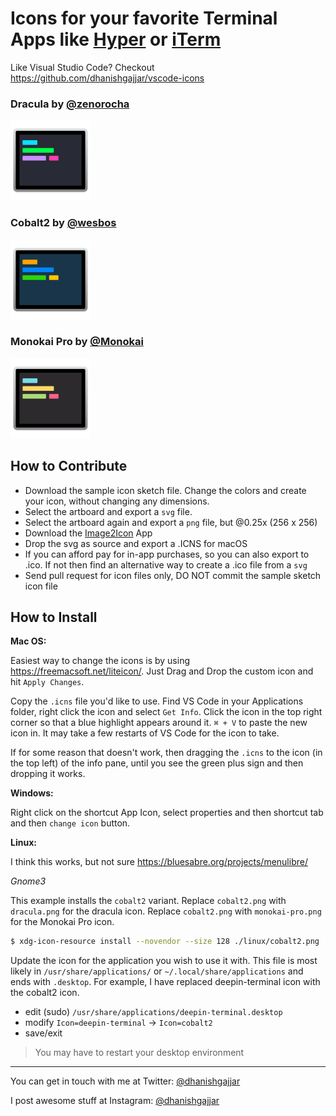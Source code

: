Icons for your favorite Terminal Apps like [Hyper](https://hyper.is) or [iTerm](http://www.iterm2.com)
=========================================================

Like Visual Studio Code? Checkout https://github.com/dhanishgajjar/vscode-icons

### Dracula by [@zenorocha](https://github.com/zenorocha)

<a href="https://draculatheme.com/visual-studio-code/"><img src="svg/dracula.svg" title="Dracula" width="128"/></a>

### Cobalt2 by [@wesbos](https://github.com/wesbos)

<a href="https://marketplace.visualstudio.com/items?itemName=wesbos.theme-cobalt2"><img src="svg/cobalt2.svg" alt="Cobalt 2" title="Cobalt2 by Wes Bos" width="128"/></a>

### Monokai Pro by [@Monokai](https://github.com/Monokai)

<a href="https://marketplace.visualstudio.com/items?itemName=monokai.theme-monokai-pro-vscode"><img src="svg/monokai-pro.svg" alt="Monokai Pro themed iTerm icon" title="Monokai Pro by Monokai" width="128"/></a>

## How to Contribute

 - Download the sample icon sketch file. Change the colors and create your icon, without changing any dimensions.
 - Select the artboard and export a `svg` file.
 - Select the artboard again and export a `png` file, but @0.25x (256 x 256)
 - Download the [Image2Icon](http://www.img2icnsapp.com) App
 - Drop the svg as source and export a .ICNS for macOS
 - If you can afford pay for in-app purchases, so you can also export to .ico. If not then find an alternative way to create a .ico file from a `svg`
 - Send pull request for icon files only, DO NOT commit the sample sketch icon file

## How to Install

**Mac OS:**

Easiest way to change the icons is by using https://freemacsoft.net/liteicon/. Just Drag and Drop the custom icon and hit `Apply Changes`.

Copy the `.icns` file you'd like to use. Find VS Code in your Applications folder, right click the icon and select `Get Info`. Click the icon in the top right corner so that a blue highlight appears around it. `⌘ + V` to paste the new icon in. It may take a few restarts of VS Code for the icon to take.

If for some reason that doesn't work, then dragging the `.icns` to the icon (in the top left) of the info pane, until you see the green plus sign and then dropping it works.

**Windows:**

Right click on the shortcut App Icon, select properties and then shortcut tab and then `change icon` button.

**Linux:**

I think this works, but not sure https://bluesabre.org/projects/menulibre/

*Gnome3*

This example installs the `cobalt2` variant. Replace `cobalt2.png` with `dracula.png` for the dracula icon. Replace `cobalt2.png` with `monokai-pro.png` for the Monokai Pro icon.
```bash
$ xdg-icon-resource install --novendor --size 128 ./linux/cobalt2.png
```

Update the icon for the application you wish to use it with. This file is most likely in `/usr/share/applications/` or `~/.local/share/applications` and ends with `.desktop`.  For example, I have replaced deepin-terminal icon with the cobalt2 icon.

* edit (sudo) `/usr/share/applications/deepin-terminal.desktop`
* modify `Icon=deepin-terminal` -> `Icon=cobalt2`
* save/exit

> You may have to restart your desktop environment

---

You can get in touch with me at Twitter: [@dhanishgajjar](https://twitter.com/dhanishgajjar)

I post awesome stuff at
Instagram: [@dhanishgajjar](https://instagram.com/dhanishgajjar)
